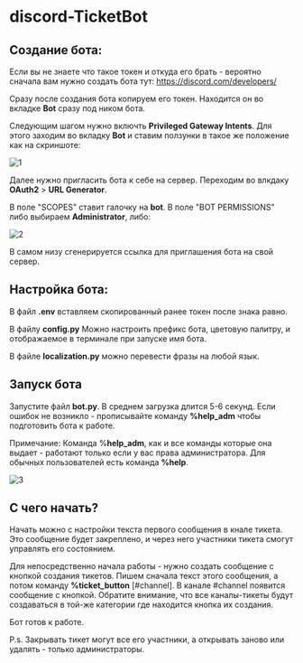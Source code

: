 # discord-TicketBot

## Создание бота:
Если вы не знаете что такое токен и откуда его брать - вероятно сначала вам нужно создать бота тут: https://discord.com/developers/

Сразу после создания бота копируем его токен. Находится он во вкладке **Bot** сразу под ником бота.

Следующим шагом нужно включть **Privileged Gateway Intents**.
Для этого заходим во вкладку **Bot** и ставим ползунки в такое же положение как на скриншоте:

![1](https://user-images.githubusercontent.com/87133177/164997921-7ca8e24c-3f4a-4083-9314-4a1f53a032c9.jpg)

Далее нужно пригласить бота к себе на сервер.
Переходим во влкдаку **OAuth2** > **URL Generator**.

В поле "SCOPES" ставит галочку на **bot**.
В поле "BOT PERMISSIONS" либо выбираем **Administrator**, либо:

![2](https://user-images.githubusercontent.com/87133177/164997944-415134f4-e1b2-472a-b3ef-7eaf0f87ac16.jpg)

В самом низу сгенерируется ссылка для приглашения бота на свой сервер.

## Настройка бота:

В файл **.env** вставляем скопированный ранее токен после знака равно.

В файлу **config.py** Можно настроить префикс бота, цветовую палитру, и отображаемое в терминале при запуске имя бота.

В файле **localization.py** можно перевести фразы на любой язык.

## Запуск бота

Запустите файл **bot.py**. В среднем загрузка длится 5-6 секунд.
Если ошибок не возникло - прописывайте команду **%help_adm** чтобы подготовить бота к работе.

Примечание: Команда %**help_adm**, как и все команды которые она выдает - работают только если у вас права администратора.
Для обычных пользователей есть команда **%help**.

![3](https://user-images.githubusercontent.com/87133177/164998400-fbb47664-73d0-4c17-9205-b286938510e6.jpg)

## С чего начать?

Начать можно с настройки текста первого сообщения в кнале тикета. Это сообщение будет закреплено, и через него участники тикета смогут управлять его состоянием.

Для непосредственно начала работы - нужно создать сообщение с кнопкой создания тикетов.
Пишем сначала текст этого сообщения, а потом команду **%ticket_button** [#channel].
В канале #channel появится сообщение с кнопкой. Обратите внимание, что все каналы-тикеты будут создаваться в той-же категории где находится кнопка их создания.

Бот готов к работе.

P.s. Закрывать тикет могут все его участники, а открывать заново или удалять - только администраторы.
